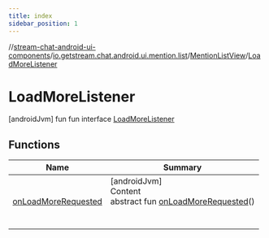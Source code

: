 ```yaml
---
title: index
sidebar_position: 1
---
```

//[stream-chat-android-ui-components](../../../../index.md)/[io.getstream.chat.android.ui.mention.list](../../index.md)/[MentionListView](../index.md)/[LoadMoreListener](index.md)



# LoadMoreListener  
 [androidJvm] fun fun interface [LoadMoreListener](index.md)   


## Functions  
  
|  Name |  Summary | 
|---|---|
| <a name="io.getstream.chat.android.ui.mention.list/MentionListView.LoadMoreListener/onLoadMoreRequested/#/PointingToDeclaration/"></a>[onLoadMoreRequested](onLoadMoreRequested.md)| <a name="io.getstream.chat.android.ui.mention.list/MentionListView.LoadMoreListener/onLoadMoreRequested/#/PointingToDeclaration/"></a>[androidJvm]  <br/>Content  <br/>abstract fun [onLoadMoreRequested](onLoadMoreRequested.md)()  <br/><br/><br/>|

